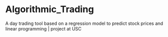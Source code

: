 # Algorithmic_Trading
A day trading tool based on a regression model to predict stock prices and linear programming | project at USC
